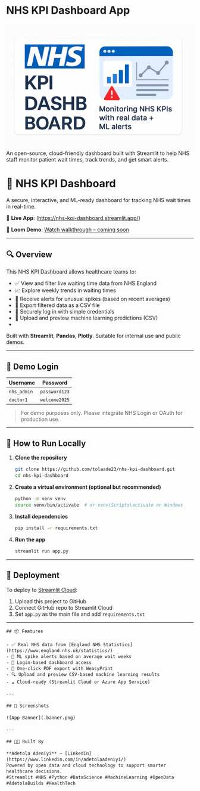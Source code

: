 # NHS KPI Dashboard App
![Banner](banner.png)
An open-source, cloud-friendly dashboard built with Streamlit to help NHS staff monitor patient wait times, track trends, and get smart alerts.

# 🏥 NHS KPI Dashboard

A secure, interactive, and ML-ready dashboard for tracking NHS wait times in real-time.

🔗 **Live App**: (https://nhs-kpi-dashboard.streamlit.app/)

🎥 **Loom Demo**: [Watch walkthrough – coming soon]()

---

## 🔍 Overview

This NHS KPI Dashboard allows healthcare teams to:
- ✅ View and filter live waiting time data from NHS England
- 📈 Explore weekly trends in waiting times
- 🚨 Receive alerts for unusual spikes (based on recent averages)
- 📄 Export filtered data as a CSV file
- 🔐 Securely log in with simple credentials
- 🤖 Upload and preview machine learning predictions (CSV)
- 
Built with **Streamlit**, **Pandas**, **Plotly**. Suitable for internal use and public demos.

---

## 🔐 Demo Login

| Username     | Password     |
|--------------|--------------|
| `nhs_admin`  | `password123` |
| `doctor1`    | `welcome2025` |

> For demo purposes only. Please integrate NHS Login or OAuth for production use.

---

## 📁 How to Run Locally

1. **Clone the repository**
   ```bash
   git clone https://github.com/tolaade23/nhs-kpi-dashboard.git
   cd nhs-kpi-dashboard
   ```

2. **Create a virtual environment (optional but recommended)**
   ```bash
   python -m venv venv
   source venv/bin/activate  # or venv\Scripts\activate on Windows
   ```

3. **Install dependencies**
   ```bash
   pip install -r requirements.txt
   ```

4. **Run the app**
   ```bash
   streamlit run app.py
   ```

---
## 🚀 Deployment

To deploy to [Streamlit Cloud](https://streamlit.io/cloud):
1. Upload this project to GitHub
2. Connect GitHub repo to Streamlit Cloud
3. Set `app.py` as the main file and add `requirements.txt`

---
```
## 📦 Features

- ✅ Real NHS data from [England NHS Statistics](https://www.england.nhs.uk/statistics/)
- 🔁 ML spike alerts based on average wait weeks
- 🔐 Login-based dashboard access
- 📄 One-click PDF export with WeasyPrint
- 🔍 Upload and preview CSV-based machine learning results
- ☁️ Cloud-ready (Streamlit Cloud or Azure App Service)

---

## 📸 Screenshots

![App Banner](.banner.png)

---

## 👩‍💻 Built By

**Adetola Adeniyi** – [LinkedIn](https://www.linkedin.com/in/adetolaadeniyi/)  
Powered by open data and cloud technology to support smarter healthcare decisions.
#Streamlit #NHS #Python #DataScience #MachineLearning #OpenData #AdetolaBuilds #HealthTech
